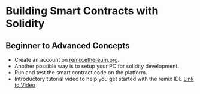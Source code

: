 # Building Smart Contracts with Solidity
## Beginner to Advanced Concepts

- Create an account on [remix.ethereum.org](http://remix.ethereum.org/).
- Another possible way is to setup your PC for solidity development.
- Run and test the smart contract code on the platform.
- Introductory tutorial video to help you get started with the remix IDE [Link to Video](https://www.youtube.com/watch?v=eEQ41gD0iC4)
